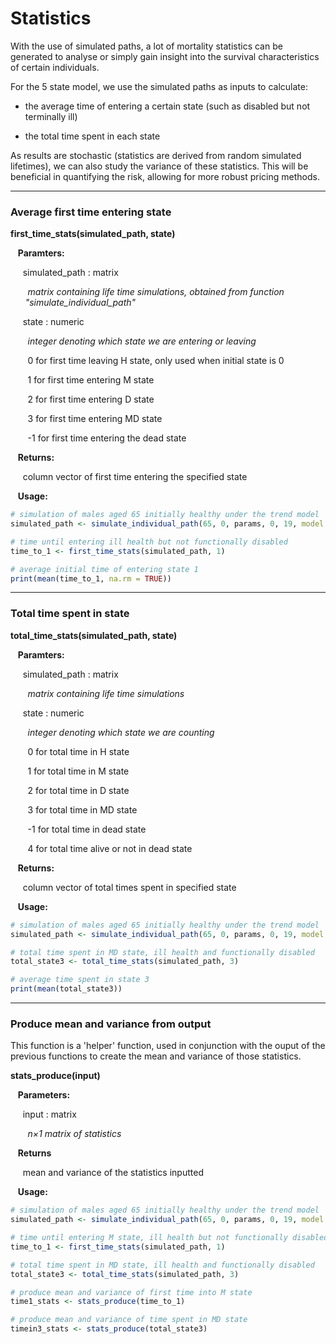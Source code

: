 # Statistics 

With the use of simulated paths, a lot of mortality statistics can be generated 
to analyse or simply gain insight into the survival characteristics of certain individuals. 

For the 5 state model, we use the simulated paths as inputs to calculate:

* the average time of entering a certain state (such as disabled but not terminally ill)

* the total time spent in each state 

As results are stochastic (statistics are derived from random simulated lifetimes), we can 
also study the variance of these statistics. This will be beneficial in quantifying the risk, 
allowing for more robust pricing methods. 

---

### Average first time entering state

**first_time_stats(simulated_path, state)**

&nbsp;&nbsp; **Paramters:**

&nbsp;&nbsp;&nbsp;&nbsp; simulated_path : matrix

&nbsp;&nbsp;&nbsp;&nbsp;&nbsp;&nbsp; *matrix containing life time simulations, obtained from function 
&nbsp;&nbsp;&nbsp;&nbsp;&nbsp;&nbsp;"simulate_individual_path"*

&nbsp;&nbsp;&nbsp;&nbsp; state : numeric

&nbsp;&nbsp;&nbsp;&nbsp;&nbsp;&nbsp; *integer denoting which state we are entering or leaving*

&nbsp;&nbsp;&nbsp;&nbsp;&nbsp;&nbsp; 0 for first time leaving H state, only used when initial state is 0

&nbsp;&nbsp;&nbsp;&nbsp;&nbsp;&nbsp; 1 for first time entering M state

&nbsp;&nbsp;&nbsp;&nbsp;&nbsp;&nbsp; 2 for first time entering D state

&nbsp;&nbsp;&nbsp;&nbsp;&nbsp;&nbsp; 3 for first time entering MD state

&nbsp;&nbsp;&nbsp;&nbsp;&nbsp;&nbsp; -1 for first time entering the dead state

&nbsp;&nbsp; **Returns:**

&nbsp;&nbsp;&nbsp;&nbsp; column vector of first time entering the specified state

&nbsp;&nbsp; **Usage:**

```r
# simulation of males aged 65 initially healthy under the trend model
simulated_path <- simulate_individual_path(65, 0, params, 0, 19, model = 2)

# time until entering ill health but not functionally disabled
time_to_1 <- first_time_stats(simulated_path, 1)

# average initial time of entering state 1
print(mean(time_to_1, na.rm = TRUE))
```

---

### Total time spent in state

**total_time_stats(simulated_path, state)**

&nbsp;&nbsp; **Paramters:**

&nbsp;&nbsp;&nbsp;&nbsp; simulated_path : matrix

&nbsp;&nbsp;&nbsp;&nbsp;&nbsp;&nbsp; *matrix containing life time simulations*

&nbsp;&nbsp;&nbsp;&nbsp; state : numeric

&nbsp;&nbsp;&nbsp;&nbsp;&nbsp;&nbsp; *integer denoting which state we are counting*

&nbsp;&nbsp;&nbsp;&nbsp;&nbsp;&nbsp; 0 for total time in H state

&nbsp;&nbsp;&nbsp;&nbsp;&nbsp;&nbsp; 1 for total time in M state

&nbsp;&nbsp;&nbsp;&nbsp;&nbsp;&nbsp; 2 for total time in D state

&nbsp;&nbsp;&nbsp;&nbsp;&nbsp;&nbsp; 3 for total time in MD state

&nbsp;&nbsp;&nbsp;&nbsp;&nbsp;&nbsp; -1 for total time in dead state

&nbsp;&nbsp;&nbsp;&nbsp;&nbsp;&nbsp; 4 for total time alive or not in dead state

&nbsp;&nbsp; **Returns:**

&nbsp;&nbsp;&nbsp;&nbsp; column vector of total times spent in specified state

&nbsp;&nbsp; **Usage:**

```r
# simulation of males aged 65 initially healthy under the trend model
simulated_path <- simulate_individual_path(65, 0, params, 0, 19, model = 2)

# total time spent in MD state, ill health and functionally disabled 
total_state3 <- total_time_stats(simulated_path, 3)

# average time spent in state 3
print(mean(total_state3))
```

---

### Produce mean and variance from output

This function is a 'helper' function, used in conjunction with the ouput of the 
previous functions to create the mean and variance of those statistics. 

**stats_produce(input)**

&nbsp;&nbsp; **Parameters:**

&nbsp;&nbsp;&nbsp;&nbsp; input : matrix

&nbsp;&nbsp;&nbsp;&nbsp;&nbsp;&nbsp; *n$\times$1 matrix of statistics*

&nbsp;&nbsp; **Returns**

&nbsp;&nbsp;&nbsp;&nbsp; mean and variance of the statistics inputted

&nbsp;&nbsp; **Usage:**

```r
# simulation of males aged 65 initially healthy under the trend model 
simulated_path <- simulate_individual_path(65, 0, params, 0, 19, model = 2)

# time until entering M state, ill health but not functionally disabled
time_to_1 <- first_time_stats(simulated_path, 1)

# total time spent in MD state, ill health and functionally disabled 
total_state3 <- total_time_stats(simulated_path, 3)

# produce mean and variance of first time into M state
time1_stats <- stats_produce(time_to_1)

# produce mean and variance of time spent in MD state
timein3_stats <- stats_produce(total_state3)
```


